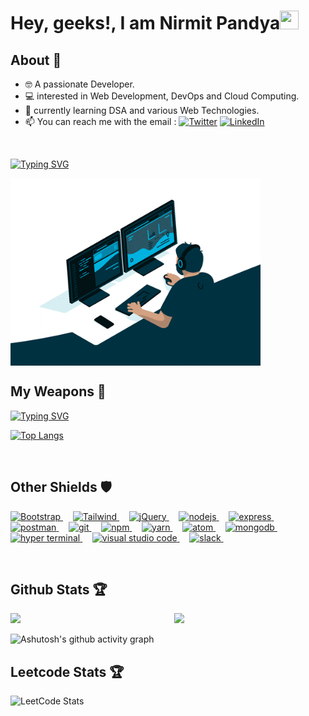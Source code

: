 # Hey, geeks!, I am Nirmit Pandya<img src="https://raw.githubusercontent.com/MartinHeinz/MartinHeinz/master/wave.gif" width="30px" height="30px">
## About 🤠


- 🤓 A passionate Developer.
- 💻 interested in Web Development, DevOps and Cloud Computing.
- 🌱 currently learning DSA and various Web Technologies.
- 📫 You can reach me with the email : <a href="https://twitter.com/Genius_Nirmit" target="_blank">
                                         <img src="https://img.shields.io/badge/-Twitter-%231DA1F2" alt="Twitter" /></a> 
                                         <a href="https://www.linkedin.com/in/nirmit-pandya-b0a441232/" target="_blank">
                                         <img src="https://img.shields.io/badge/-LinkedIn-%233781da" alt="LinkedIn"/></a>
    
<br>

[![Typing SVG](https://readme-typing-svg.demolab.com/?lines=Web+Developer;DSA;DevOps;Competitive+Programming)](https://git.io/typing-svg)

<img align="center" width="400" src="mygif.gif">

## My Weapons 🌟

[![Typing SVG](https://readme-typing-svg.demolab.com/?lines=C;CPP;JAVA;Nodejs;Javascript;Python)](https://git.io/typing-svg)

[![Top Langs](https://github-readme-stats.vercel.app/api/top-langs/?username=GeniusNirmit&theme=react)](https://github.com/GeniusNirmit/github-readme-stats)

<br>

## Other Shields 🛡

<p align="left">
    <a href="https://getbootstrap.com/" target="_blank" rel="noreferrer"> <img src="https://www.vectorlogo.zone/logos/getbootstrap/getbootstrap-icon.svg" alt="Bootstrap" width="40" height="40"/> </a> &nbsp; &nbsp;
    <a href="https://tailwindui.com/" target="_blank" rel="noreferrer"> <img src="https://www.vectorlogo.zone/logos/tailwindcss/tailwindcss-icon.svg" alt="Tailwind" width="40" height="40"/> </a> &nbsp; &nbsp;
    <a href="https://jquery.com/" target="_blank" rel="noreferrer"> <img src="https://www.vectorlogo.zone/logos/jquery/jquery-icon.svg" alt="jQuery" width="40" height="40"/> </a> &nbsp; &nbsp;
    <a href="https://nodejs.org" target="_blank" rel="noreferrer"> <img src="https://www.vectorlogo.zone/logos/nodejs/nodejs-icon.svg" alt="nodejs" width="40" height="40"/> </a> &nbsp; &nbsp;
    <a href="https://expressjs.com" target="_blank" rel="noreferrer"> <img src="https://www.vectorlogo.zone/logos/expressjs/expressjs-icon.svg" alt="express" width="40" height="40"/> </a> &nbsp; &nbsp;
    <a href="https://postman.com" target="_blank" rel="noreferrer"> <img src="https://www.vectorlogo.zone/logos/getpostman/getpostman-icon.svg" alt="postman" width="40" height="40"/> </a> &nbsp; &nbsp;
    <a href="https://git-scm.com/" target="_blank" rel="noreferrer"> <img src="https://www.vectorlogo.zone/logos/git-scm/git-scm-icon.svg" alt="git" width="40" height="40"/> </a> &nbsp; &nbsp;
    <a href="https://www.npmjs.com/" target="_blank" rel="noreferrer"> <img src="https://www.vectorlogo.zone/logos/npmjs/npmjs-icon.svg" alt="npm" width="40" height="40"/> </a> &nbsp; &nbsp;
    <a href="https://yarnpkg.com/" target="_blank" rel="noreferrer"> <img src="https://www.vectorlogo.zone/logos/yarnpkg/yarnpkg-icon.svg" alt="yarn" width="40" height="40"/> </a> &nbsp; &nbsp;
    <a href="https://atom.io/" target="_blank" rel="noreferrer"> <img src="https://www.vectorlogo.zone/logos/atom_io/atom_io-icon.svg" alt="atom" width="40" height="40"/> </a> &nbsp; &nbsp;
    <a href="https://www.mongodb.com/atlas/database/" target="_blank" rel="noreferrer"> <img src="https://www.vectorlogo.zone/logos/mongodb/mongodb-icon.svg" alt="mongodb" width="40" height="40"/> </a> &nbsp; &nbsp;
    <a href="https://hyper.is/" target="_blank" rel="noreferrer"> <img src="https://www.vectorlogo.zone/logos/hyper_sh/hyper_sh-icon.svg" alt="hyper terminal" width="40" height="40"/> </a> &nbsp; &nbsp;
    <a href="https://visualstudio.microsoft.com/" target="_blank" rel="noreferrer"> <img src="https://www.vectorlogo.zone/logos/visualstudio_code/visualstudio_code-icon.svg" alt="visual studio code" width="40" height="40"/> </a> &nbsp; &nbsp;
    <a href="https://slack.com/intl/en-in/" target="_blank" rel="noreferrer"> <img src="https://www.vectorlogo.zone/logos/slack/slack-icon.svg" alt="slack" width="40" height="40"/> </a> &nbsp; &nbsp;
</p>

<br>

 
## Github Stats 🏆

<img  src="https://github-readme-stats.vercel.app/api?username=GeniusNirmit&count_private=true&show_icons=true&theme=gotham" width="48%" align="right" >
<img  src="https://github-readme-streak-stats.herokuapp.com/?user=GeniusNirmit&theme=gotham" width="48%" >
<br>

<!-- ![github graph](https://activity-graph.herokuapp.com/graph?username=GeniusNirmit&theme=gotham&area=true) -->
![Ashutosh's github activity graph](https://github-readme-activity-graph.cyclic.app/graph?username=GeniusNirmit&theme=gotham&area=true)





## Leetcode Stats 🏆

![LeetCode Stats](https://leetcard.jacoblin.cool/GeniusNirmit?theme=nord&font=Ubuntu%20Mono&ext=heatmap)

<br>


